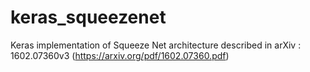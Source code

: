 # keras_squeezenet
Keras implementation of Squeeze Net architecture described in arXiv : 1602.07360v3 (https://arxiv.org/pdf/1602.07360.pdf)
